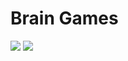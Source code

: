 # Brain Games
<img src="https://api.codeclimate.com/v1/badges/a99a88d28ad37a79dbf6/maintainability" />
<img src="https://api.codeclimate.com/v1/badges/a99a88d28ad37a79dbf6/test_coverage" />